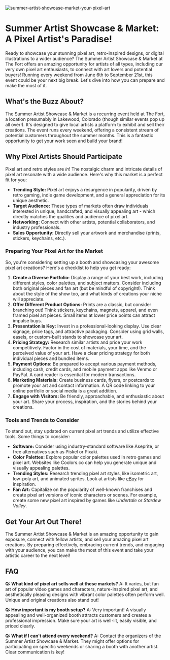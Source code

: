 ![summer-artist-showcase-market-your-pixel-art](https://images.pexels.com/photos/33345247/pexels-photo-33345247.jpeg?auto=compress&cs=tinysrgb&fit=crop&h=627&w=1200)

# Summer Artist Showcase & Market: A Pixel Artist's Paradise!

Ready to showcase your stunning pixel art, retro-inspired designs, or digital illustrations to a wider audience? The Summer Artist Showcase & Market at The Fort offers an amazing opportunity for artists of all types, including our very own pixel art enthusiasts, to connect with art lovers and potential buyers! Running every weekend from June 6th to September 21st, this event could be your next big break. Let's dive into how you can prepare and make the most of it.

## What's the Buzz About?

The Summer Artist Showcase & Market is a recurring event held at The Fort, a location presumably in Lakewood, Colorado (though similar events pop up all over!). It's designed to give local artists a platform to exhibit and sell their creations. The event runs every weekend, offering a consistent stream of potential customers throughout the summer months. This is a fantastic opportunity to get your work seen and build your brand!

## Why Pixel Artists Should Participate

Pixel art and retro styles are *in*! The nostalgic charm and intricate details of pixel art resonate with a wide audience. Here's why this market is a perfect fit for you:

*   **Trending Style:** Pixel art enjoys a resurgence in popularity, driven by retro gaming, indie game development, and a general appreciation for its unique aesthetic. 
*   **Target Audience:** These types of markets often draw individuals interested in unique, handcrafted, and visually appealing art - which directly matches the qualities and audience of pixel art. 
*   **Networking:** Connect with other artists, potential collaborators, and industry professionals.
*   **Sales Opportunity:** Directly sell your artwork and merchandise (prints, stickers, keychains, etc.).

### Preparing Your Pixel Art for the Market

So, you're considering setting up a booth and showcasing your awesome pixel art creations? Here's a checklist to help you get ready:

1.  **Create a Diverse Portfolio:** Display a range of your best work, including different styles, color palettes, and subject matters. Consider including both original pieces and fan art (but be mindful of copyright!). Think about the style of the show too, and what kinds of creations your niche will appreciate.
2.  **Offer Different Product Options:** Prints are a classic, but consider branching out! Think stickers, keychains, magnets, apparel, and even framed pixel art pieces. Small items at lower price points can attract impulse buys.
3.  **Presentation is Key:** Invest in a professional-looking display. Use clear signage, price tags, and attractive packaging. Consider using grid walls, easels, or custom-built stands to showcase your art.
4.  **Pricing Strategy:** Research similar artists and price your work competitively. Factor in the cost of materials, your time, and the perceived value of your art. Have a clear pricing strategy for both individual pieces and bundled items.
5.  **Payment Options:** Be prepared to accept various payment methods, including cash, credit cards, and mobile payment apps like Venmo or PayPal. A card reader is essential for modern transactions.
6.  **Marketing Materials:** Create business cards, flyers, or postcards to promote your art and contact information. A QR code linking to your online portfolio or social media is a great addition.
7.  **Engage with Visitors:** Be friendly, approachable, and enthusiastic about your art. Share your process, inspiration, and the stories behind your creations.

### Tools and Trends to Consider

To stand out, stay updated on current pixel art trends and utilize effective tools. Some things to consider:

*   **Software:** Consider using industry-standard software like Aseprite, or free alternatives such as Piskel or Pixaki.
*   **Color Palettes:** Explore popular color palettes used in retro games and pixel art. Websites like Coolors.co can help you generate unique and visually appealing palettes.
*   **Trending Styles:** Research trending pixel art styles, like isometric art, low-poly art, and animated sprites. Look at artists like [eBoy](https://hello.eboy.com/) for inspiration.
*   **Fan Art:** Capitalize on the popularity of well-known franchises and create pixel art versions of iconic characters or scenes. For example, create some new pixel art inspired by games like *Undertale* or *Stardew Valley*.

## Get Your Art Out There!

The Summer Artist Showcase & Market is an amazing opportunity to gain exposure, connect with fellow artists, and sell your amazing pixel art creations. By preparing effectively, embracing current trends, and engaging with your audience, you can make the most of this event and take your artistic career to the next level!

## FAQ

**Q: What kind of pixel art sells well at these markets?**
A: It varies, but fan art of popular video games and characters, nature-inspired pixel art, and aesthetically pleasing designs with vibrant color palettes often perform well. Unique and original creations also stand out!

**Q: How important is my booth setup?**
A: Very important! A visually appealing and well-organized booth attracts customers and creates a professional impression. Make sure your art is well-lit, easily visible, and priced clearly.

**Q: What if I can't attend every weekend?**
A: Contact the organizers of the Summer Artist Showcase & Market. They might offer options for participating on specific weekends or sharing a booth with another artist. Clear communication is key!
